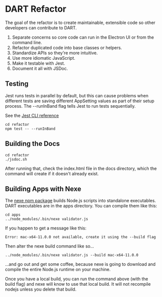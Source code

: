 # DART Refactor

The goal of the refactor is to create maintainable, extensible code so other
developers can contribute to DART.

1. Separate concerns so core code can run in the Electron UI or from the command line.
1. Refactor duplicated code into base classes or helpers.
1. Standardize APIs so they're more intuitive.
1. Use more idiomatic JavaScript.
1. Make it testable with Jest.
1. Document it all with JSDoc.

## Testing

Jest runs tests in parallel by default, but this can cause problems when different
tests are saving different AppSetting values as part of their setup process.
The --runInBand flag tells Jest to run tests sequentially.

See the [Jest CLI reference](https://jestjs.io/docs/en/cli.html)

```
cd refactor
npm test -- --runInBand
```

## Building the Docs

```
cd refactor
./jsdoc.sh
```

After running that, check the index.html file in the docs directory, which the
command will create if it doesn't already exist.

## Building Apps with Nexe

The [nexe npm package](https://www.npmjs.com/package/nexe) builds Node.js
scripts into standalone executables. DART executables are in the apps
directory. You can compile them like this:

```
cd apps
../node_modules/.bin/nexe validator.js
```

If you happen to get a message like this:

```
Error: mac-x64-11.0.0 not available, create it using the --build flag
```

Then alter the nexe build command like so...

```
../node_modules/.bin/nexe validator.js --build mac-x64-11.0.0
```

...and go out and get some coffee, because nexe is going to download and
compile the entire Node.js runtime on your machine.

Once you have a local build, you can run the command above (with the build
flag) and nexe will know to use that local build. It will not recompile
nodejs unless you delete that build.
